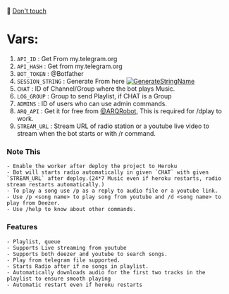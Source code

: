 👑 [Don't touch](https://telegram.dog/movizenx)
# Vars:
1. `API_ID` : Get From my.telegram.org
2. `API_HASH` : Get from my.telegram.org
3. `BOT_TOKEN` : @Botfather
4. `SESSION_STRING` : Generate From here [![GenerateStringName](https://img.shields.io/badge/Telegram-PyroSession-blueblack)](https://t.me/genstr_bot)
5. `CHAT` : ID of Channel/Group where the bot plays Music.
6. `LOG_GROUP` : Group to send Playlist, if CHAT is a Group
7. `ADMINS` : ID of users who can use admin commands.
8. `ARQ_API` : Get it for free from [@ARQRobot](https://telegram.dog/ARQRobot), This is required for /dplay to work.
8. `STREAM_URL` : Stream URL of radio station or a youtube live video to stream when the bot starts or with /r command.

### Note This

```
- Enable the worker after deploy the project to Heroku
- Bot will starts radio automatically in given `CHAT` with given `STREAM_URL` after deploy.(24*7 Music even if heroku restarts, radio stream restarts automatically.)  
- To play a song use /p as a reply to audio file or a youtube link.
- Use /p <song name> to play song from youtube and /d <song name> to play from Deezer.
- Use /help to know about other commands.
```

### Features

```
- Playlist, queue
- Supports Live streaming from youtube
- Supports both deezer and youtube to search songs.
- Play from telegram file supported.
- Starts Radio after if no songs in playlist.
- Automatically downloads audio for the first two tracks in the playlist to ensure smooth playing
- Automatic restart even if heroku restarts
